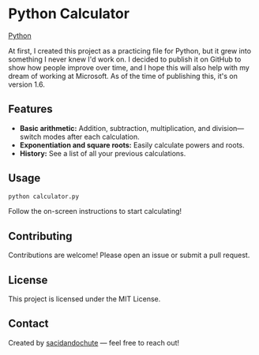 # Python Calculator

[Python](https://www.python.org/)

At first, I created this project as a practicing file for Python, but it grew into something I never knew I'd work on. I decided to publish it on GitHub to show how people improve over time, and I hope this will also help with my dream of working at Microsoft. As of the time of publishing this, it's on version 1.6.

## Features

- **Basic arithmetic:** Addition, subtraction, multiplication, and division—switch modes after each calculation.
- **Exponentiation and square roots:** Easily calculate powers and roots.
- **History:** See a list of all your previous calculations.

## Usage

```bash
python calculator.py
```

Follow the on-screen instructions to start calculating!

## Contributing

Contributions are welcome! Please open an issue or submit a pull request.

## License

This project is licensed under the MIT License.

## Contact

Created by [sacidandochute](https://github.com/sacidandochute) — feel free to reach out!

